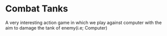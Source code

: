 # Combat Tanks
A very interesting action game in which we play against computer with the aim to damage the tank of enemy(i.e; Computer)
